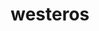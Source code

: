 ---
permalink: /engineering/projects/westeros/
project_link_name: westeros
project_maintainers: ''
project_stats: 'true'
project_url: ''
title: westeros
display: false
---